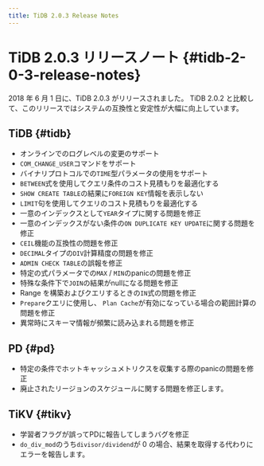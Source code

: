 ```yaml
---
title: TiDB 2.0.3 Release Notes
---
```


# TiDB 2.0.3 リリースノート {#tidb-2-0-3-release-notes}

2018 年 6 月 1 日に、TiDB 2.0.3 がリリースされました。 TiDB 2.0.2 と比較して、このリリースではシステムの互換性と安定性が大幅に向上しています。

## TiDB {#tidb}

-   オンラインでのログレベルの変更のサポート
-   `COM_CHANGE_USER`コマンドをサポート
-   バイナリプロトコルでの`TIME`型パラメータの使用をサポート
-   `BETWEEN`式を使用してクエリ条件のコスト見積もりを最適化する
-   `SHOW CREATE TABLE`の結果に`FOREIGN KEY`情報を表示しない
-   `LIMIT`句を使用してクエリのコスト見積もりを最適化する
-   一意のインデックスとして`YEAR`タイプに関する問題を修正
-   一意のインデックスがない条件の`ON DUPLICATE KEY UPDATE`に関する問題を修正
-   `CEIL`機能の互換性の問題を修正
-   `DECIMAL`タイプの`DIV`計算精度の問題を修正
-   `ADMIN CHECK TABLE`の誤報を修正
-   特定の式パラメータでの`MAX` / `MIN`のpanicの問題を修正
-   特殊な条件下で`JOIN`の結果がnullになる問題を修正
-   Range を構築およびクエリするときの`IN`式の問題を修正
-   `Prepare`クエリに使用し、 `Plan Cache`が有効になっている場合の範囲計算の問題を修正
-   異常時にスキーマ情報が頻繁に読み込まれる問題を修正

## PD {#pd}

-   特定の条件でホットキャッシュメトリクスを収集する際のpanicの問題を修正
-   廃止されたリージョンのスケジュールに関する問題を修正します。

## TiKV {#tikv}

-   学習者フラグが誤ってPDに報告してしまうバグを修正
-   `do_div_mod`のうち`divisor/dividend`が 0 の場合、結果を取得する代わりにエラーを報告します。
